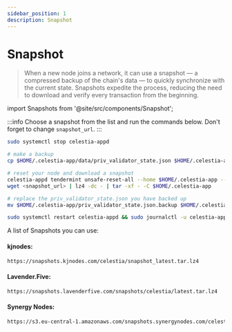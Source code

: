 ```yaml
---
sidebar_position: 1
description: Snapshot
---
```


# Snapshot

> When a new node joins a network, it can use a snapshot — a compressed backup of the chain's data — to quickly synchronize with the current state. Snapshots expedite the process, reducing the need to download and verify every transaction from the beginning.

import Snapshots from '@site/src/components/Snapshot';

<Snapshots tip="Click on any snapshot to paste it into the code block." endpoint="https://celestia-snapshots.f5nodes.com/"/>

:::info
Choose a snapshot from the list and run the commands below. Don't forget to change `snapshot_url`.
:::

```bash
sudo systemctl stop celestia-appd

# make a backup
cp $HOME/.celestia-app/data/priv_validator_state.json $HOME/.celestia-app/priv_validator_state.json.backup

# reset your node and download a snapshot
celestia-appd tendermint unsafe-reset-all --home $HOME/.celestia-app --keep-addr-book
wget <snapshot_url> | lz4 -dc - | tar -xf - -C $HOME/.celestia-app

# replace the priv_validator_state.json you have backed up
mv $HOME/.celestia-app/priv_validator_state.json.backup $HOME/.celestia-app/data/priv_validator_state.json

sudo systemctl restart celestia-appd && sudo journalctl -u celestia-appd -f -o cat
```

A list of Snapshots you can use:

#### kjnodes:

```bash
https://snapshots.kjnodes.com/celestia/snapshot_latest.tar.lz4
```

#### Lavender.Five:

```bash
https://snapshots.lavenderfive.com/snapshots/celestia/latest.tar.lz4
```

#### Synergy Nodes:

```bash
https://s3.eu-central-1.amazonaws.com/snapshots.synergynodes.com/celestia_mainnet/celestia_36.tar.lz4
```
